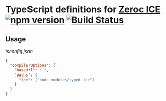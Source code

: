 # TypeScript definitions for [Zeroc ICE](https://github.com/zeroc-ice/ice) [![npm version][npm-image]][npm-url] [![Build Status][travis-image]][travis-url]

## Usage

*tsconfig.json*
```json
{
  "compilerOptions": {
    "baseUrl": ".",
    "paths": {
      "ice": ["node_modules/typed-ice"]
    }
  }
}
```

[npm-image]: https://badge.fury.io/js/typed-ice.svg
[npm-url]: https://badge.fury.io/js/typed-ice
[travis-image]: https://travis-ci.org/aikoven/typed-ice.svg?branch=master
[travis-url]: https://travis-ci.org/aikoven/typed-ice